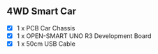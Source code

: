 ## 4WD Smart Car

- [x] 1 x PCB Car Chassis
- [x] 1 x OPEN-SMART UNO R3 Development Board
- [x] 1 x 50cm USB Cable
